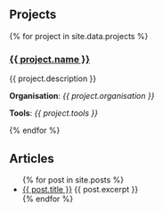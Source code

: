 ## Projects

{% for project in site.data.projects %}
  <h3><a href="{{ project.link }}">{{ project.name }}</a></h3>
  
  {{ project.description }}

  **Organisation**:  *{{ project.organisation }}*

  **Tools**: *{{ project.tools }}*

{% endfor %}

## Articles

<ul>
  {% for post in site.posts %}
    <li>
      <a href="{{ post.url }}">{{ post.title }}</a>
      {{ post.excerpt }}
    </li>
  {% endfor %}
</ul>